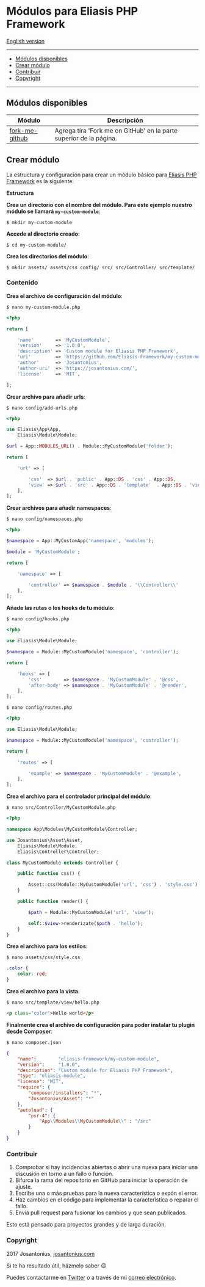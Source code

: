 # Módulos para Eliasis PHP Framework

[English version](README-ES.md)

---

- [Módulos disponibles](#módulos-disponibles)
- [Crear módulo](#crear-módulo)
- [Contribuir](#contribuir)
- [Copyright](#copyright)

---

## Módulos disponibles

| Módulo | Descripción |
| --- | --- |
| [fork-me-github](https://github.com/Eliasis-Framework/fork-me-github) | Agrega tira 'Fork me on GitHub' en la parte superior de la página. |

## Crear módulo

La estructura y configuración para crear un módulo básico para [Eliasis PHP Framework](https://github.com/eliasis-framework/eliasis) es la siguiente:

**Estructura**

**Crea un directorio con el nombre del módulo. Para este ejemplo nuestro módulo se llamará `my-custom-module`**:

    $ mkdir my-custom-module

**Accede al directorio creado**:

    $ cd my-custom-module/

**Crea los directorios del módulo**:

    $ mkdir assets/ assets/css config/ src/ src/Controller/ src/template/

### Contenido

**Crea el archivo de configuración del módulo**:

	$ nano my-custom-module.php 

```php
<?php

return [

    'name'        => 'MyCustomModule',
    'version'     => '1.0.0',
    'description' => 'Custom module for Eliasis PHP Framework',
    'uri'         => 'https://github.com/Eliasis-Framework/my-custom-module',
    'author'      => 'Josantonius',
    'author-uri'  => 'https://josantonius.com/',
    'license'     => 'MIT',

];
```

**Crear archivo para añadir urls**:

    $ nano config/add-urls.php 

```php
<?php

use Eliasis\App\App,
    Eliasis\Module\Module;

$url = App::MODULES_URL() . Module::MyCustomModule('folder');

return [

    'url' => [

        'css'  => $url . 'public' . App::DS . 'css' . App::DS,
        'view' => $url . 'src' . App::DS . 'template'  . App::DS . 'view' . App::DS,
    ],
];
```

**Crear archivos para añadir namespaces**:

    $ nano config/namespaces.php 

```php
<?php

$namespace = App::MyCustomApp('namespace', 'modules');

$module = 'MyCustomModule';

return [

    'namespace' => [

        'controller' => $namespace . $module . '\\Controller\\'
    ],
];

```

**Añade las rutas o los hooks de tu módulo**:

    $ nano config/hooks.php 

```php
<?php

use Eliasis\Module\Module;

$namespace = Module::MyCustomModule('namespace', 'controller');

return [

    'hooks' => [
        'css'        => $namespace . 'MyCustomModule' . '@css',
        'after-body' => $namespace . 'MyCustomModule' . '@render',
    ],
];
```

    $ nano config/routes.php 

```php
<?php

use Eliasis\Module\Module;

$namespace = Module::MyCustomModule('namespace', 'controller');

return [

    'routes' => [

        'example' => $namespace . 'MyCustomModule' . '@example',
    ],
];
```

**Crea el archivo para el controlador principal del módulo**:

    $ nano src/Controller/MyCustomModule.php 

```php
<?php

namespace App\Modules\MyCustomModule\Controller;

use Josantonius\Asset\Asset,
    Eliasis\Module\Module,
    Eliasis\Controller\Controller;

class MyCustomModule extends Controller {

    public function css() {

        Asset::css(Module::MyCustomModule('url', 'css') . 'style.css');
    }

    public function render() {

        $path = Module::MyCustomModule('url', 'view');

        self::$view->renderizate($path . 'hello');
    }
}
```

**Crea el archivo para los estilos**:

	$ nano assets/css/style.css

```css
.color {
	color: red;
}
```

**Crea el archivo para la vista**:

	$ nano src/template/view/hello.php

```html
<p class="color">Hello world</p>
```

**Finalmente crea el archivo de configuración para poder instalar tu plugin desde Composer**:

	$ nano composer.json

```json
{
    "name":        "eliasis-framework/my-custom-module",
    "version":     "1.0.0",
    "description": "Custom module for Eliasis PHP Framework",
    "type": "eliasis-module",
    "license": "MIT",
    "require": {
        "composer/installers": "*",
        "Josantonius/Asset": "*"
    },
    "autoload": {
        "psr-4": {
            "App\\Modules\\MyCustomModule\\" : "/src"
        }
    }
}

```

### Contribuir
1. Comprobar si hay incidencias abiertas o abrir una nueva para iniciar una discusión en torno a un fallo o función.
1. Bifurca la rama del repositorio en GitHub para iniciar la operación de ajuste.
1. Escribe una o más pruebas para la nueva característica o expón el error.
1. Haz cambios en el código para implementar la característica o reparar el fallo.
1. Envía pull request para fusionar los cambios y que sean publicados.

Esto está pensado para proyectos grandes y de larga duración.

### Copyright

2017 Josantonius, [josantonius.com](https://josantonius.com/)

Si te ha resultado útil, házmelo saber :wink:

Puedes contactarme en [Twitter](https://twitter.com/Josantonius) o a través de mi [correo electrónico](mailto:hello@josantonius.com).